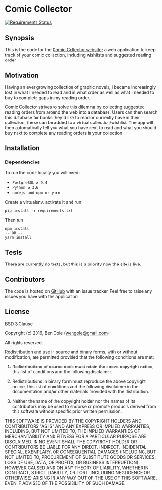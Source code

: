 # Comic Collector

[![Requirements Status](https://requires.io/github/wengole/comiccollector/requirements.svg?branch=master)](https://requires.io/github/wengole/comiccollector/requirements/?branch=master)

## Synopsis

This is the code for the [Comic Collector website](http://www.comiccollector.co);
a web application to keep track of your comic collection, including wishlists
and suggested reading order

## Motivation

Having an ever growing collection of graphic novels, I became increasingly lost in what I needed to read and in what order
as well as what I needed to buy to complete gaps in my reading order.

Comic Collector strives to solve this dilemma by collecting suggested reading orders from around the web into a database.
Users can then search this database for books they'd like to read or currently have in their collection,
these can be added to a virtual collection/wishlist.
The app will then automatically tell you what you have next to read and what you should buy next to complete any reading orders in your collection

## Installation

### Dependencies

To run the code locally you will need:
 * `PostgreSQL ≥ 9.4`
 * `Python ≥ 3.6`
 * `nodejs and npm or yarn`

Create a virtualenv, activate it and run

```
pip install -r requirements.txt
```
Then run
```
npm install
-- OR --
yarn install
```

## Tests

There are currently no tests, but this is a priority now the site is live.

## Contributors

The code is hosted on [GitHub](www.github.com/wengole/comiccollector) with an issue tracker.
Feel free to raise any issues you have with the application

## License

BSD 3 Clause

Copyright (c) 2016, Ben Cole (wengole@gmail.com)

All rights reserved.

Redistribution and use in source and binary forms, with or without modification, are permitted provided that the following conditions are met:

1. Redistributions of source code must retain the above copyright notice, this list of conditions and the following disclaimer.

2. Redistributions in binary form must reproduce the above copyright notice, this list of conditions and the following disclaimer in the documentation and/or other materials provided with the distribution.

3. Neither the name of the copyright holder nor the names of its contributors may be used to endorse or promote products derived from this software without specific prior written permission.

THIS SOFTWARE IS PROVIDED BY THE COPYRIGHT HOLDERS AND CONTRIBUTORS "AS IS" AND ANY EXPRESS OR IMPLIED WARRANTIES, INCLUDING, BUT NOT LIMITED TO, THE IMPLIED WARRANTIES OF MERCHANTABILITY AND FITNESS FOR A PARTICULAR PURPOSE ARE DISCLAIMED. IN NO EVENT SHALL THE COPYRIGHT HOLDER OR CONTRIBUTORS BE LIABLE FOR ANY DIRECT, INDIRECT, INCIDENTAL, SPECIAL, EXEMPLARY, OR CONSEQUENTIAL DAMAGES (INCLUDING, BUT NOT LIMITED TO, PROCUREMENT OF SUBSTITUTE GOODS OR SERVICES; LOSS OF USE, DATA, OR PROFITS; OR BUSINESS INTERRUPTION) HOWEVER CAUSED AND ON ANY THEORY OF LIABILITY, WHETHER IN CONTRACT, STRICT LIABILITY, OR TORT (INCLUDING NEGLIGENCE OR OTHERWISE) ARISING IN ANY WAY OUT OF THE USE OF THIS SOFTWARE, EVEN IF ADVISED OF THE POSSIBILITY OF SUCH DAMAGE.
